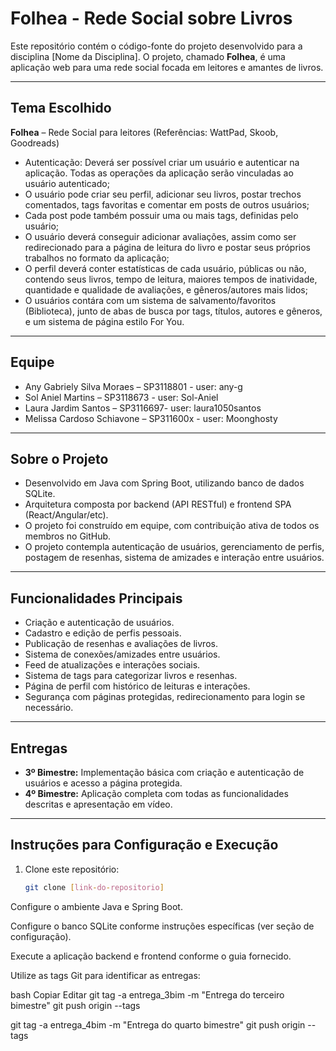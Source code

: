 # Folhea - Rede Social sobre Livros

Este repositório contém o código-fonte do projeto desenvolvido para a disciplina [Nome da Disciplina]. O projeto, chamado **Folhea**, é uma aplicação web para uma rede social focada em leitores e amantes de livros.

---

## Tema Escolhido

**Folhea** – Rede Social para leitores (Referências: WattPad, Skoob, Goodreads)

- Autenticação: Deverá ser possível criar um usuário e autenticar na aplicação. Todas as operações da aplicação serão vinculadas ao usuário autenticado;
- O usuário pode criar seu perfil, adicionar seu livros, postar trechos comentados, tags favoritas e comentar em posts de outros usuários;
- Cada post pode também possuir uma ou mais tags, definidas pelo usuário;
- O usuário deverá conseguir adicionar avaliações, assim como ser redirecionado para a página de leitura do livro e postar seus próprios trabalhos no formato da aplicação;
- O perfil deverá conter estatísticas de cada usuário, públicas ou não, contendo seus livros, tempo de leitura, maiores tempos de inatividade, quantidade e qualidade de avaliações, e gêneros/autores mais lidos;
- O usuários contára com um sistema de salvamento/favoritos (Biblioteca), junto de abas de busca por tags, títulos, autores e gêneros, e um sistema de página estilo For You.

---

## Equipe

- Any Gabriely Silva Moraes – SP3118801 - user: any-g  
- Sol Aniel Martins – SP3118673 - user: Sol-Aniel  
- Laura Jardim Santos  – SP3116697- user: laura1050santos  
- Melissa Cardoso Schiavone – SP311600x - user: Moonghosty

---

## Sobre o Projeto

- Desenvolvido em Java com Spring Boot, utilizando banco de dados SQLite.
- Arquitetura composta por backend (API RESTful) e frontend SPA (React/Angular/etc).
- O projeto foi construído em equipe, com contribuição ativa de todos os membros no GitHub.
- O projeto contempla autenticação de usuários, gerenciamento de perfis, postagem de resenhas, sistema de amizades e interação entre usuários.

---

## Funcionalidades Principais

- Criação e autenticação de usuários.
- Cadastro e edição de perfis pessoais.
- Publicação de resenhas e avaliações de livros.
- Sistema de conexões/amizades entre usuários.
- Feed de atualizações e interações sociais.
- Sistema de tags para categorizar livros e resenhas.
- Página de perfil com histórico de leituras e interações.
- Segurança com páginas protegidas, redirecionamento para login se necessário.

---

## Entregas

- **3º Bimestre:** Implementação básica com criação e autenticação de usuários e acesso a página protegida.  
- **4º Bimestre:** Aplicação completa com todas as funcionalidades descritas e apresentação em vídeo.

---

## Instruções para Configuração e Execução

1. Clone este repositório:  
   ```bash
   git clone [link-do-repositorio]

Configure o ambiente Java e Spring Boot.

Configure o banco SQLite conforme instruções específicas (ver seção de configuração).

Execute a aplicação backend e frontend conforme o guia fornecido.

Utilize as tags Git para identificar as entregas:

bash
Copiar
Editar
git tag -a entrega_3bim -m "Entrega do terceiro bimestre"
git push origin --tags

git tag -a entrega_4bim -m "Entrega do quarto bimestre"
git push origin --tags
